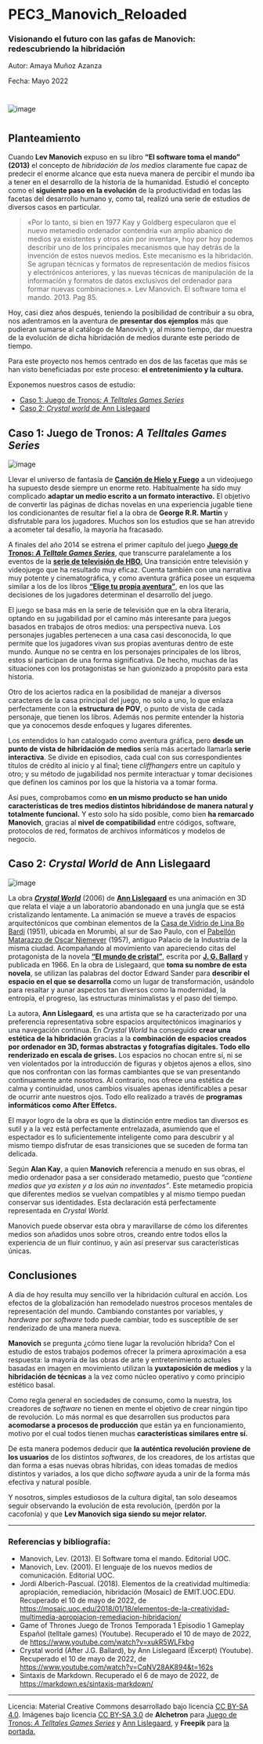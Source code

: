 # PEC3_Manovich_Reloaded
### Visionando el futuro con las gafas de Manovich: redescubriendo la hibridación

Autor: Amaya Muñoz Azanza

Fecha: Mayo 2022

#

![image](https://user-images.githubusercontent.com/104756604/167637953-ecb0f5b9-0751-4a2e-ae7f-09400738d443.png)



#

## Planteamiento
Cuando **Lev Manovich** expuso en su libro **“El software toma el mando” (2013)** el concepto de *hibridación de los medios* claramente fue capaz de predecir el enorme alcance que esta nueva manera de percibir el mundo iba a tener en el desarrollo de la historia de la humanidad. Estudió el concepto como el **siguiente paso en la evolución** de la productividad en todas las facetas del desarrollo humano y, como tal, realizó una serie de estudios de diversos casos en particular.

>«Por lo tanto, si bien en 1977 Kay y Goldberg especularon que el nuevo metamedio ordenador contendría «un amplio abanico de medios ya existentes y otros aún por inventar», hoy por hoy podemos describir uno de los principales mecanismos que hay detrás de la invención de estos nuevos medios. Este mecanismo es la hibridación.
Se agrupan técnicas y formatos de representación de medios físicos y electrónicos anteriores, y las nuevas técnicas de manipulación de la información y formatos de datos exclusivos del ordenador para formar nuevas combinaciones.».
  Lev Manovich. El software toma el mando. 2013. Pag 85.

Hoy, casi diez años después, teniendo la posibilidad de contribuir a su obra, nos adentramos en la aventura de **presentar dos ejemplos** más que pudieran sumarse al catálogo de Manovich y, al mismo tiempo, dar muestra de la evolución de dicha hibridación de medios durante este periodo de tiempo.

Para este proyecto nos hemos centrado en dos de las facetas que más se han visto beneficiadas por este proceso: **el entretenimiento y la cultura.**

Exponemos nuestros casos de estudio:

- [Caso 1: Juego de Tronos: *A Telltales Games Series*](#head1)
- [Caso 2: *Crystal world* de Ann Lislegaard](#head2)

## <a name="head1">Caso 1: Juego de Tronos: *A Telltales Games Series*</a>

![image](https://user-images.githubusercontent.com/104756604/167647256-c156e29a-2df8-402d-99bc-585cf280e785.png)


Llevar el universo de fantasía de [**Canción de Hielo y Fuego**](https://es.wikipedia.org/wiki/Canci%C3%B3n_de_hielo_y_fuego) a un videojuego ha supuesto desde siempre un enorme reto. Habitualmente ha sido muy complicado **adaptar un medio escrito a un formato interactivo.** El objetivo de convertir las páginas de dichas novelas en una experiencia jugable tiene los condicionantes de resultar fiel a la obra de **George R.R. Martin** y disfrutable para los jugadores. Muchos son los estudios que se han atrevido a acometer tal desafío, la mayoría ha fracasado.

A finales del año 2014 se estrena el primer capítulo del juego [**Juego de Tronos:** ***A Telltale Games Series***](https://es.wikipedia.org/wiki/Juego_de_tronos_(videojuego_de_2014)), que transcurre paralelamente a los eventos de la [**serie de televisión de HBO.**](https://es.wikipedia.org/wiki/Game_of_Thrones) Una transición entre televisión y videojuego que ha resultado muy eficaz. Cuenta también con una narrativa muy potente y cinematográfica, y como aventura gráfica posee un esquema similar a los de los libros [**“Elige tu propia aventura”**](https://es.wikipedia.org/wiki/Elige_tu_propia_aventura), en los que las decisiones de los jugadores determinan el desarrollo del juego.

El juego se basa más en la serie de televisión que en la obra literaria, optando en su jugabilidad por el camino más interesante para juegos basados en trabajos de otros medios: una perspectiva nueva. Los personajes jugables pertenecen a una casa casi desconocida, lo que permite que los jugadores vivan sus propias aventuras dentro de este mundo. Aunque no se centra en los personajes principales de los libros, estos sí participan de una forma significativa. De hecho, muchas de las situaciones con los protagonistas se han guionizado a propósito para esta historia.

Otro de los aciertos radica en la posibilidad de manejar a diversos caracteres de la casa principal del juego, no solo a uno, lo que enlaza perfectamente con la **estructura de POV**, o  punto de vista de cada personaje, que tienen los libros. Además nos permite entender la historia que ya conocemos desde enfoques y lugares diferentes.

Los entendidos lo han catalogado como aventura gráfica, pero **desde un punto de vista de hibridación de medios** sería más acertado llamarla **serie interactiva**. Se divide en episodios, cada cual con sus correspondientes títulos de crédito al inicio y al final; tiene *cliffhangers* entre un capítulo y otro; y su método de jugabilidad nos permite interactuar y tomar decisiones que definen los caminos por los que la historia va a tomar forma.

Así pues, comprobamos como **en un mismo producto se han unido características de tres medios distintos hibridándose de manera natural y totalmente funcional.** Y esto solo ha sido posible, como bien **ha remarcado Manovich**, gracias al **nivel de compatibilidad** entre códigos, software, protocolos de red, formatos de archivos informáticos y modelos de negocio.

## <a name="head2">Caso 2: *Crystal World* de Ann Lislegaard</a>
  ![image](https://user-images.githubusercontent.com/104756604/167624945-65a7f385-7328-4e1c-a008-0daaa9884363.png)

  La obra [***Crystal World***](https://www.youtube.com/watch?v=CqNV28AK894) (2006) de [**Ann Lislegaard**](https://en.wikipedia.org/wiki/Ann_Lislegaard) es una animación en 3D que relata el viaje a un laboratorio abandonado en una jungla que se está cristalizando lentamente. La animación se mueve a través de espacios arquitectónicos que combinan elementos de la [Casa de Vidrio de Lina Bo Bardi](https://www.youtube.com/watch?v=8RDMVHuKGN8&t=1s) (1951), ubicada en Morumbi, al sur de Sao Paulo, con el [Pabellón Matarazzo de Oscar Niemeyer](https://www.youtube.com/watch?v=aR-6DpASWwc) (1957), antiguo Palacio de la Industria de la misma ciudad.
  Acompañando al movimiento van apareciendo citas del protagonista de la novela [**“El mundo de cristal”**](https://en.wikipedia.org/wiki/The_Crystal_World), escrita por [**J. G. Ballard**](https://en.wikipedia.org/wiki/J._G._Ballard) y publicada en 1966. En la obra de Lislegaard, que **toma su nombre de esta novela**, se utilizan las palabras del doctor Edward Sander para **describir el espacio en el que se desarrolla** como un lugar de transformación, usándolo para resaltar y aunar aspectos tan diversos como la modernidad, la entropía, el progreso, las estructuras minimalistas y el paso del tiempo.
  
  La autora, **Ann Lislegaard**, es una artista que se ha caracterizado por una preferencia representativa sobre espacios arquitectónicos imaginarios y una navegación continua. En *Crystal World* ha conseguido **crear una estética de la hibridación** gracias a la **combinación de espacios creados por ordenador en 3D, formas abstractas y fotografías digitales. Todo ello renderizado en escala de grises.** Los espacios no chocan entre sí, ni se ven violentados por la introducción de figuras y objetos ajenos a ellos, sino que nos confrontan con las formas cambiantes que se van presentando continuamente ante nosotros. Al contrario, nos ofrece una estética de calma y continuidad, unos cambios visuales apenas identificables a pesar de ocurrir ante nuestros ojos. Todo ello realizado a través de **programas informáticos como After Effetcs.**
  
El mayor logro de la obra es que la distinción entre medios tan diversos es sutil y a la vez está perfectamente entrelazada, asumiendo que el espectador es lo suficientemente inteligente como para descubrir y al mismo tiempo disfrutar de esas transiciones que se suceden de forma tan delicada. 

Según **Alan Kay**, a quien **Manovich** referencia a menudo en sus obras, el medio ordenador pasa a ser considerado metamedio, puesto que *“contiene medios que ya existen y a los aún no inventados”*. Este metamedio propicia que diferentes medios se vuelvan compatibles y al mismo tiempo puedan conservar sus identidades. Esta declaración está perfectamente representada en *Crystal World.*

Manovich puede observar esta obra y maravillarse de cómo los diferentes medios son añadidos unos sobre otros, creando entre todos ellos la experiencia de un fluir continuo, y aún así preservar sus características únicas.

  
  ## Conclusiones
  
 A día de hoy resulta muy sencillo ver la hibridación cultural en acción. Los efectos de la globalización han remodelado nuestros procesos mentales de representación del mundo. Cambiando constantes por variables, y *hardware* por *software* todo puede cambiar, todo es susceptible de ser renderizado de una manera nueva.
 
**Manovich** se pregunta ¿cómo tiene lugar la revolución híbrida? Con el estudio de estos trabajos podemos ofrecer la primera aproximación a esa respuesta: la mayoría de las obras de arte y entretenimiento actuales basadas en  imagen en movimiento utilizan la **yuxtaposición de medios** y la **hibridación de técnicas** a la vez como núcleo operativo y como principio estético basal.

Como regla general en sociedades de consumo, como la nuestra, los creadores de *software* no tienen en mente el objetivo de crear ningún tipo de revolución. Lo más normal es que desarrollen sus productos para **acomodarse a procesos de producción** que están ya en funcionamiento, motivo por el cual todos tienen muchas **características similares entre sí.** 


De esta manera podemos deducir que **la auténtica revolución proviene de los usuarios** de los distintos *softwares*, de los creadores, de los artistas que dan forma a esas nuevas obras híbridas, con ideas tomadas de medios distintos y variados, a los que dicho *software* ayuda a unir de la forma más efectiva y natural posible.


Y nosotros, simples estudiosos de la cultura digital, tan solo deseamos seguir observando la evolución de esta revolución, (perdón por la cacofonía) y que **Lev Manovich siga siendo su mejor relator.**


***


### Referencias y bibliografía:
- Manovich, Lev. (2013). El Software toma el mando. Editorial UOC.
- Manovich, Lev. (2001). El lenguaje de los nuevos medios de comunicación. Editorial UOC.
- Jordi Alberich-Pascual. (2018). Elementos de la creatividad multimedia: apropiación, remediación, hibridación (Mosaic) de EMIT.UOC.EDU. Recuperado el 10 de mayo de 2022, de https://mosaic.uoc.edu/2018/01/18/elementos-de-la-creatividad-multimedia-apropiacion-remediacion-hibridacion/
- Game of Thrones Juego de Tronos Temporada 1 Episodio 1 Gameplay Español (telltale games) (Youtube). Recuperado el 10 de mayo de 2022, de https://www.youtube.com/watch?v=xukR5WLFkbg
- Crystal world (After J.G. Ballard), by Ann Lislegaard (Excerpt) (Youtube). Recuperado el 10 de mayo de 2022, de https://www.youtube.com/watch?v=CqNV28AK894&t=162s
- Sintaxis de Markdown. Recuperado el 6 de mayo de 2022, de https://markdown.es/sintaxis-markdown/

---

Licencia: Material Creative Commons desarrollado bajo licencia [CC BY-SA 4.0](https://creativecommons.org/licenses/by-sa/4.0/deed.es). Imágenes bajo licencia [CC BY-SA 3.0](https://creativecommons.org/licenses/by-sa/3.0/) de **Alchetron** para [Juego de Tronos: *A Telltales Games Series*](https://alchetron.com/Game-of-Thrones-(2014-video-game)) y [Ann Lislegaard](https://alchetron.com/Ann-Lislegaard), y **Freepik** para [la portada.](https://www.freepik.es/vector-gratis/media-flat-set_2868633.htm#query=medios&position=4&from_view=search)
